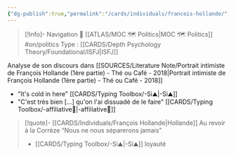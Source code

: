 ```yaml
---
{"dg-publish":true,"permalink":"/cards/individuals/francois-hollande/","noteIcon":"1","created":"2023-04-20T14:28:23.896+02:00","updated":"2023-05-02T10:46:24.422+02:00"}
---
```


> [!Info]- Navigation 💠
> [[ATLAS/MOC 🗺️ Politics\|MOC 🗺️ Politics]]  #on/politics 
> Type : [[CARDS/Depth Psychology Theory/Foundational/ISFJ\|ISFJ]] 

Analyse de son discours dans [[SOURCES/Literature Note/Portrait intimiste de François Hollande (1ère partie) - Thé ou Café - 2018\|Portrait intimiste de François Hollande (1ère partie) - Thé ou Café - 2018]]

- "It's cold in here" [[CARDS/Typing Toolbox/-Si⛰️\|-Si⛰️]] 
- "C'est très bien [...] qu'on l'ai dissuadé de le faire" [[CARDS/Typing Toolbox/-affiliative🐜\|-affiliative🐜]] 

> [!quote]- [[CARDS/Individuals/François Hollande\|Hollande]]  Au revoir à la Corrèze 
> “Nous ne nous séparerons jamais”
> - [[CARDS/Typing Toolbox/-Si⛰️\|-Si⛰️]] loyauté 





